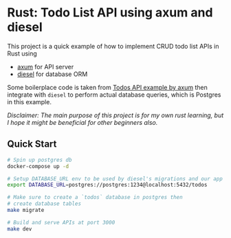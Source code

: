 # Rust: Todo List API using axum and diesel

This project is a quick example of how to implement CRUD todo list APIs in Rust using
- [axum](https://github.com/tokio-rs/axum) for API server
- [diesel](https://github.com/diesel-rs/diesel) for database ORM

Some boilerplace code is taken from [Todos API example by axum](https://github.com/tokio-rs/axum/tree/main/examples/todos)
then integrate with `diesel` to perform actual database queries, which is Postgres in this example.

*Disclaimer: The main purpose of this project is for my own rust learning, but I hope it might be beneficial for other beginners also.*

## Quick Start
```sh
# Spin up postgres db
docker-compose up -d

# Setup DATABASE_URL env to be used by diesel's migrations and our app
export DATABASE_URL=postgres://postgres:1234@localhost:5432/todos

# Make sure to create a `todos` database in postgres then
# create database tables
make migrate

# Build and serve APIs at port 3000
make dev
```
